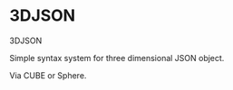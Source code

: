 3DJSON
======

3DJSON

Simple syntax system for three dimensional JSON object.

Via CUBE or Sphere.
